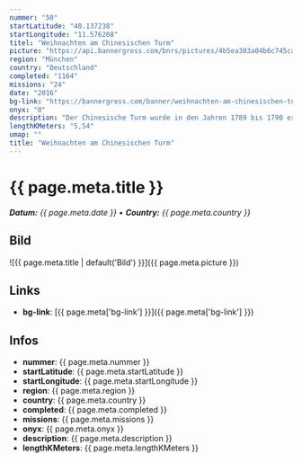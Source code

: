 ```yaml
---
nummer: "50"
startLatitude: "48.137238"
startLongitude: "11.576208"
titel: "Weihnachten am Chinesischen Turm"
picture: "https://api.bannergress.com/bnrs/pictures/4b5ea303a04b6c745ca69d622a2b195f"
region: "München"
country: "Deutschland"
completed: "1164"
missions: "24"
date: "2016"
bg-link: "https://bannergress.com/banner/weihnachten-am-chinesischen-turm-46d7"
onyx: "0"
description: "Der Chinesische Turm wurde in den Jahren 1789 bis 1790 erbaut und 1792 mit der Eröffnung des Englischen Gartens als Aussichtsplattform der Öffentlichkeit zugänglich gemacht."
lengthKMeters: "5,54"
umap: ""
title: "Weihnachten am Chinesischen Turm"
---
```


# {{ page.meta.title }}
_**Datum:** {{ page.meta.date }} • **Country:** {{ page.meta.country }}_

## Bild
![{{ page.meta.title | default('Bild') }}]({{ page.meta.picture }})

## Links
- **bg-link**: [{{ page.meta['bg-link'] }}]({{ page.meta['bg-link'] }})

## Infos
- **nummer**: {{ page.meta.nummer }}
- **startLatitude**: {{ page.meta.startLatitude }}
- **startLongitude**: {{ page.meta.startLongitude }}
- **region**: {{ page.meta.region }}
- **country**: {{ page.meta.country }}
- **completed**: {{ page.meta.completed }}
- **missions**: {{ page.meta.missions }}
- **onyx**: {{ page.meta.onyx }}
- **description**: {{ page.meta.description }}
- **lengthKMeters**: {{ page.meta.lengthKMeters }}

